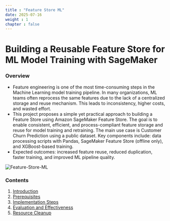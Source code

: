 ```yaml
---
title : "Feature Store ML"
date: 2025-07-16
weight : 1 
chapter : false
---
```


# Building a Reusable Feature Store for ML Model Training with SageMaker

### Overview

- Feature engineering is one of the most time-consuming steps in the Machine Learning model training pipeline. In many organizations, ML teams often reprocess the same features due to the lack of a centralized storage and reuse mechanism. This leads to inconsistency, higher costs, and wasted effort.
- This project proposes a simple yet practical approach to building a Feature Store using Amazon SageMaker Feature Store. The goal is to enable consistent, efficient, and process-compliant feature storage and reuse for model training and retraining. The main use case is Customer Churn Prediction using a public dataset. Key components include: data processing scripts with Pandas, SageMaker Feature Store (offline only), and XGBoost-based training.
- Expected outcomes: increased feature reuse, reduced duplication, faster training, and improved ML pipeline quality.

![Feature-Store-ML](/images/trangchinh.png)
### Contents

 1. [Introduction](1-introduce/)
 2. [Prerequisites](2-Prerequiste/)
 3. [Implementation Steps](3-Implementation_steps/)
 4. [Evaluation and Effectiveness](4-Evaluation_Effectiveness/)
 5. [Resource Cleanup](5-cleanup/)
